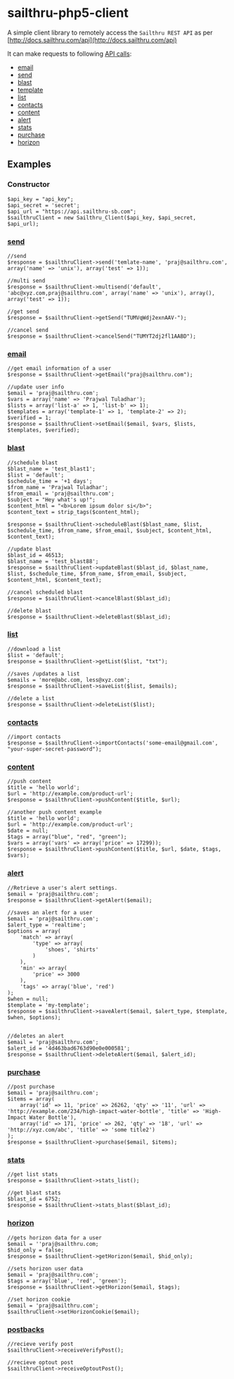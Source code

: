 sailthru-php5-client
====================

A simple client library to remotely access the `Sailthru REST API` as per [http://docs.sailthru.com/api](http://docs.sailthru.com/api)

It can make requests to following [API calls](http://docs.sailthru.com/api):

* [email](http://docs.sailthru.com/api/email)
* [send](http://docs.sailthru.com/api/send)
* [blast](http://docs.sailthru.com/api/blast)
* [template](http://docs.sailthru.com/api/template)
* [list](http://docs.sailthru.com/api/list)
* [contacts](http://docs.sailthru.com/api/contacts)
* [content](http://docs.sailthru.com/api/content)
* [alert](http://docs.sailthru.com/api/alert)
* [stats](http://docs.sailthru.com/api/stats)
* [purchase](http://docs.sailthru.com/api/purchase)
* [horizon](http://docs.sailthru.com/api/horizon)


 Examples
 ---------

### Constructor

 	$api_key = "api_key";
	$api_secret = 'secret';
	$api_url = "https://api.sailthru-sb.com";
 	$sailthruClient = new Sailthru_Client($api_key, $api_secret, $api_url);


### [send](http://docs.sailthru.com/api/send)

 	//send
 	$response = $sailthruClient->send('temlate-name', 'praj@sailthru.com', array('name' => 'unix'), array('test' => 1));

 	//multi send
	$response = $sailthruClient->multisend('default', 'abc@xyz.com,praj@sailthru.com', array('name' => 'unix'), array(), array('test' => 1));

	//get send
	$response = $sailthruClient->getSend("TUMVqWdj2exnAAV-");

	//cancel send
	$response = $sailthruClient->cancelSend("TUMYT2dj2fl1AABD");

### [email](http://docs.sailthru.com/api/email)

	//get email information of a user
	$response = $sailthruClient->getEmail("praj@sailthru.com");

	//update user info
	$email = 'praj@sailthru.com';
	$vars = array('name' => 'Prajwal Tuladhar');
	$lists = array('list-a' => 1, 'list-b' => 1);
	$templates = array('template-1' => 1, 'template-2' => 2);
	$verified = 1;
	$response = $sailthruClient->setEmail($email, $vars, $lists, $templates, $verified);

### [blast](http://docs.sailthru.com/api/blast)

	//schedule blast
	$blast_name = 'test_blast1';
    $list = 'default';
    $schedule_time = '+1 days';
    $from_name = 'Prajwal Tuladhar';
    $from_email = 'praj@sailthru.com';
    $subject = "Hey what's up!";
    $content_html = "<b>Lorem ipsum dolor si</b>";
    $content_text = strip_tags($content_html);

    $response = $sailthruClient->scheduleBlast($blast_name, $list, $schedule_time, $from_name, $from_email, $subject, $content_html, $content_text);

    //update blast
    $blast_id = 46513;
    $blast_name = 'test_blast88';
    $response = $sailthruClient->updateBlast($blast_id, $blast_name, $list, $schedule_time, $from_name, $from_email, $subject, $content_html, $content_text);

    //cancel scheduled blast
    $response = $sailthruClient->cancelBlast($blast_id);

    //delete blast
    $response = $sailthruClient->deleteBlast($blast_id);

### [list](http://docs.sailthru.com/api/list)

	//download a list
	$list = 'default';
	$response = $sailthruClient->getList($list, "txt");

	//saves /updates a list
	$emails = 'more@abc.com, less@xyz.com';
	$response = $sailthruClient->saveList($list, $emails);

	//delete a list
	$response = $sailthruClient->deleteList($list);

### [contacts](http://docs.sailthru.com/api/contacts)

	//import contacts
	$response = $sailthruClient->importContacts('some-email@gmail.com', "your-super-secret-password");

### [content](http://docs.sailthru.com/api/content)

	//push content
	$title = 'hello world';
	$url = 'http://example.com/product-url';
	$response = $sailthruClient->pushContent($title, $url);

	//another push content example
	$title = 'hello world';
	$url = 'http://example.com/product-url';
	$date = null;
	$tags = array("blue", "red", "green");
	$vars = array('vars' => array('price' => 17299));
	$response = $sailthruClient->pushContent($title, $url, $date, $tags, $vars);

### [alert](http://docs.sailthru.com/api/alert)

	//Retrieve a user's alert settings.
	$email = 'praj@sailthru.com';
	$response = $sailthruClient->getAlert($email);

	//saves an alert for a user
	$email = 'praj@sailthru.com';
	$alert_type = 'realtime';
	$options = array(
        'match' => array(
            'type' => array(
                'shoes', 'shirts'
            )
        ),
        'min' => array(
            'price' => 3000
        ),
        'tags' => array('blue', 'red')
    );
    $when = null;
    $template = 'my-template';
    $response = $sailthruClient->saveAlert($email, $alert_type, $template, $when, $options);


    //deletes an alert
    $email = 'praj@sailthru.com';
    $alert_id = '4d463bad6763d90e0e000581';
    $response = $sailthruClient->deleteAlert($email, $alert_id);

### [purchase](http://docs.sailthru.com/api/purchase)

	//post purchase
	$email = 'praj@sailthru.com';
	$items = array(
		array('id' => 11, 'price' => 26262, 'qty' => '11', 'url' => 'http://example.com/234/high-impact-water-bottle', 'title' => 'High-Impact Water Bottle'),
		array('id' => 171, 'price' => 262, 'qty' => '18', 'url' => 'http://xyz.com/abc', 'title' => 'some title2')
	);
	$response = $sailthruClient->purchase($email, $items);

### [stats](http://docs.sailthru.com/api/stats)

	//get list stats
	$response = $sailthruClient->stats_list();

	//get blast stats
	$blast_id = 6752;
	$response = $sailthruClient->stats_blast($blast_id);

### [horizon](http://docs.sailthru.com/api/horizon)

	//gets horizon data for a user
	$email = ''praj@sailthru.com;
	$hid_only = false;
	$response = $sailthruClient->getHorizon($email, $hid_only);

	//sets horizon user data
	$email = 'praj@sailthru.com';
	$tags = array('blue', 'red', 'green');
	$response = $sailthruClient->getHorizon($email, $tags);

	//set horizon cookie
	$email = 'praj@sailthru.com';
	$sailthruClient->setHorizonCookie($email);

### [postbacks](http://docs.sailthru.com/api/postbacks)

	//recieve verify post
	$sailthruClient->receiveVerifyPost();

	//recieve optout post
	$sailthruClient->receiveOptoutPost();